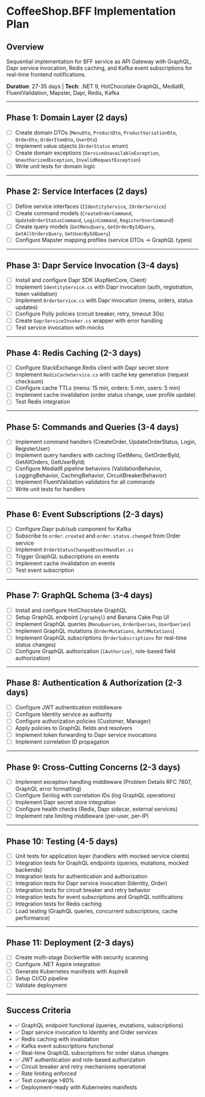 # CoffeeShop.BFF Implementation Plan

## Overview

Sequential implementation for BFF service as API Gateway with GraphQL, Dapr service invocation, Redis caching, and Kafka event subscriptions for real-time frontend notifications.

**Duration**: 27-35 days | **Tech**: .NET 9, HotChocolate GraphQL, MediatR, FluentValidation, Mapster, Dapr, Redis, Kafka

---

## Phase 1: Domain Layer (2 days)

- [ ] Create domain DTOs (`MenuDto`, `ProductDto`, `ProductVariationDto`, `OrderDto`, `OrderItemDto`, `UserDto`)
- [ ] Implement value objects (`OrderStatus` enum)
- [ ] Create domain exceptions (`ServiceUnavailableException`, `UnauthorizedException`, `InvalidRequestException`)
- [ ] Write unit tests for domain logic

---

## Phase 2: Service Interfaces (2 days)

- [ ] Define service interfaces (`IIdentityService`, `IOrderService`)
- [ ] Create command models (`CreateOrderCommand`, `UpdateOrderStatusCommand`, `LoginCommand`, `RegisterUserCommand`)
- [ ] Create query models (`GetMenuQuery`, `GetOrderByIdQuery`, `GetAllOrdersQuery`, `GetUserByIdQuery`)
- [ ] Configure Mapster mapping profiles (service DTOs → GraphQL types)

---

## Phase 3: Dapr Service Invocation (3-4 days)

- [ ] Install and configure Dapr SDK (AspNetCore, Client)
- [ ] Implement `IdentityService.cs` with Dapr invocation (auth, registration, token validation)
- [ ] Implement `OrderService.cs` with Dapr invocation (menu, orders, status updates)
- [ ] Configure Polly policies (circuit breaker, retry, timeout 30s)
- [ ] Create `DaprServiceInvoker.cs` wrapper with error handling
- [ ] Test service invocation with mocks

---

## Phase 4: Redis Caching (2-3 days)

- [ ] Configure StackExchange.Redis client with Dapr secret store
- [ ] Implement `RedisCacheService.cs` with cache key generation (request checksum)
- [ ] Configure cache TTLs (menu: 15 min, orders: 5 min, users: 5 min)
- [ ] Implement cache invalidation (order status change, user profile update)
- [ ] Test Redis integration

---

## Phase 5: Commands and Queries (3-4 days)

- [ ] Implement command handlers (CreateOrder, UpdateOrderStatus, Login, RegisterUser)
- [ ] Implement query handlers with caching (GetMenu, GetOrderById, GetAllOrders, GetUserById)
- [ ] Configure MediatR pipeline behaviors (ValidationBehavior, LoggingBehavior, CachingBehavior, CircuitBreakerBehavior)
- [ ] Implement FluentValidation validators for all commands
- [ ] Write unit tests for handlers

---

## Phase 6: Event Subscriptions (2-3 days)

- [ ] Configure Dapr pub/sub component for Kafka
- [ ] Subscribe to `order.created` and `order.status.changed` from Order service
- [ ] Implement `OrderStatusChangedEventHandler.cs`
- [ ] Trigger GraphQL subscriptions on events
- [ ] Implement cache invalidation on events
- [ ] Test event subscription

---

## Phase 7: GraphQL Schema (3-4 days)

- [ ] Install and configure HotChocolate GraphQL
- [ ] Setup GraphQL endpoint (`/graphql`) and Banana Cake Pop UI
- [ ] Implement GraphQL queries (`MenuQueries`, `OrderQueries`, `UserQueries`)
- [ ] Implement GraphQL mutations (`OrderMutations`, `AuthMutations`)
- [ ] Implement GraphQL subscriptions (`OrderSubscriptions` for real-time status changes)
- [ ] Configure GraphQL authorization (`[Authorize]`, role-based field authorization)

---

## Phase 8: Authentication & Authorization (2-3 days)

- [ ] Configure JWT authentication middleware
- [ ] Configure Identity service as authority
- [ ] Configure authorization policies (Customer, Manager)
- [ ] Apply policies to GraphQL fields and resolvers
- [ ] Implement token forwarding to Dapr service invocations
- [ ] Implement correlation ID propagation

---

## Phase 9: Cross-Cutting Concerns (2-3 days)

- [ ] Implement exception handling middleware (Problem Details RFC 7807, GraphQL error formatting)
- [ ] Configure Serilog with correlation IDs (log GraphQL operations)
- [ ] Implement Dapr secret store integration
- [ ] Configure health checks (Redis, Dapr sidecar, external services)
- [ ] Implement rate limiting middleware (per-user, per-IP)

---

## Phase 10: Testing (4-5 days)

- [ ] Unit tests for application layer (handlers with mocked service clients)
- [ ] Integration tests for GraphQL endpoints (queries, mutations, mocked backends)
- [ ] Integration tests for authentication and authorization
- [ ] Integration tests for Dapr service invocation (Identity, Order)
- [ ] Integration tests for circuit breaker and retry behavior
- [ ] Integration tests for event subscriptions and GraphQL notifications
- [ ] Integration tests for Redis caching
- [ ] Load testing (GraphQL queries, concurrent subscriptions, cache performance)

---

## Phase 11: Deployment (2-3 days)

- [ ] Create multi-stage Dockerfile with security scanning
- [ ] Configure .NET Aspire integration
- [ ] Generate Kubernetes manifests with Aspire8
- [ ] Setup CI/CD pipeline
- [ ] Validate deployment

---

## Success Criteria

- ✅ GraphQL endpoint functional (queries, mutations, subscriptions)
- ✅ Dapr service invocation to Identity and Order services
- ✅ Redis caching with invalidation
- ✅ Kafka event subscriptions functional
- ✅ Real-time GraphQL subscriptions for order status changes
- ✅ JWT authentication and role-based authorization
- ✅ Circuit breaker and retry mechanisms operational
- ✅ Rate limiting enforced
- ✅ Test coverage >80%
- ✅ Deployment-ready with Kubernetes manifests
